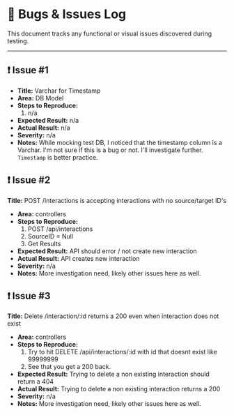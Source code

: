 # 🐞 Bugs & Issues Log

This document tracks any functional or visual issues discovered during testing.

---

## ❗ Issue #1
- **Title:** Varchar for Timestamp
- **Area:** DB Model
- **Steps to Reproduce:**
  1. n/a
- **Expected Result:** n/a
- **Actual Result:** n/a
- **Severity:** n/a
- **Notes:** While mocking test DB, I noticed that the timestamp column is a Varchar. I'm not sure if this is a bug or not. I'll investigate further. `Timestamp` is better practice.

## ❗ Issue #2
 **Title:** POST /interactions is accepting interactions with no source/target ID's
- **Area:** controllers
- **Steps to Reproduce:**
  1. POST /api/interactions
  2. SourceID = Null
  3. Get Results
- **Expected Result:** API should error / not create new interaction
- **Actual Result:** API creates new interaction
- **Severity:** n/a
- **Notes:** More investigation need, likely other issues here as well.

## ❗ Issue #3
 **Title:** Delete /interaction/:id returns a 200 even when interaction does not exist
- **Area:** controllers
- **Steps to Reproduce:**
  1. Try to hit DELETE /api/interactions/:id with id that doesnt exist like 99999999
  2. See that you get a 200 back. 
- **Expected Result:** Trying to delete a non existing interaction should return a 404
- **Actual Result:** Trying to delete a non existing interaction returns a 200
- **Severity:** n/a
- **Notes:** More investigation need, likely other issues here as well.